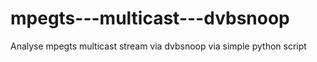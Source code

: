 # mpegts---multicast---dvbsnoop
Analyse mpegts multicast stream via dvbsnoop via simple python script
